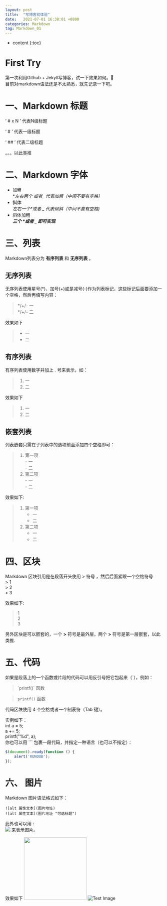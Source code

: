 ```yaml
---
layout: post
title:  "写博客初体验"
date:   2021-07-01 16:38:01 +0800
categories: Markdown
tag: Markdown_01
---
```


* content
{:toc}


# First Try
第一次利用Github + Jekyll写博客，试一下效果如何。🙂    
目前对markdown语法还是不太熟悉，就先记录一下吧。 

# 一、Markdown 标题
‘ # x N ’ 代表N级标题        

‘ # ’ 代表一级标题          

‘ ## ’ 代表二级标题              

。。。以此类推           


# 二、Markdown 字体
- 加粗  
  **左右两个 *或者_ 代表加粗（中间不要有空格）**
- 斜体  
  _左右一个*或者 _ 代表倾斜（中间不要有空格)_
- 斜体加粗  
  ___三个 *或者 _ 即可实现___ 

# 三、列表
Markdown列表分为 **有序列表** 和 **无序列表** 。
## 无序列表
无序列表使用星号(*)、加号(+)或是减号(-)作为列表标记，这些标记后面要添加一个空格，然后再填写内容：
>\*/+/- 一    
>\*/+/- 二           

效果如下

>* 一       
>* 二

## 有序列表
有序列表使用数字并加上 . 号来表示，如：
>1. 一     
>2. 二

效果如下

>1. 一
>2. 二

## 嵌套列表
列表嵌套只需在子列表中的选项前面添加四个空格即可：
>1. 第一项    
>       \- 一   
>       \- 二         
>2. 第二项   
>       \- 一    
>       \- 二

效果如下:

>1. 第一项     
>       - 一
>       - 二
>2. 第二项
>       - 一
>       - 二

# 四、区块
Markdown 区块引用是在段落开头使用 > 符号 ，然后后面紧跟一个空格符号    
\> 1   
\> 2  
\> 3    

效果如下:

> 1    
> 2  
> 3  

另外区块是可以嵌套的，一个 **>** 符号是最外层，两个 **>** 符号是第一层嵌套，以此类推.

# 五、代码
如果是段落上的一个函数或片段的代码可以用反引号把它包起来（\`），例如：
> <p> `printf()` 函数 <p>

>`printf()` 函数

代码区块使用 4 个空格或者一个制表符（Tab 键）。      

实例如下：  
	int a = 5;    
	a += 5;    
	printf("%d", a);    
你也可以用 ``` 包裹一段代码，并指定一种语言（也可以不指定）：

```javascript
$(document).ready(function () {
    alert('RUNOOB');
});
```

# 六、 图片
Markdown 图片语法格式如下：  

```
![alt 属性文本](图片地址)
![alt 属性文本](图片地址 "可选标题")
```
此外也可以用 :  
	<img src='图片路径' />
来表示图片。  

效果如下
<img src ='https://gitee.com/cafory/images-store/raw/master/Image/Desk.jpg' width=200 height=200 />
![Test Image](https://gitee.com/cafory/images-store/raw/master/Image/Desk.jpg)

